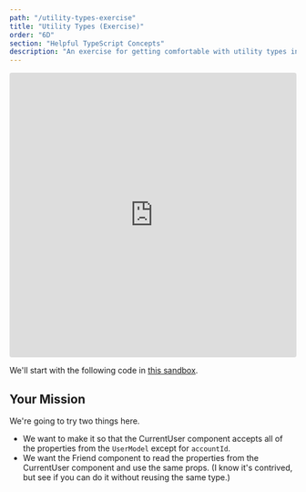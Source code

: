 ```yaml
---
path: "/utility-types-exercise"
title: "Utility Types (Exercise)"
order: "6D"
section: "Helpful TypeScript Concepts"
description: "An exercise for getting comfortable with utility types in TypeScript."
---
```


<iframe src="https://codesandbox.io/embed/fun-with-utility-types-2lmj2?fontsize=14&hidenavigation=1&module=%2Fsrc%2FApplication.tsx&theme=dark"
     style="width:100%; height:500px; border:0; border-radius: 4px; overflow:hidden;"
     title="fun-with-utility-types"
     allow="accelerometer; ambient-light-sensor; camera; encrypted-media; geolocation; gyroscope; hid; microphone; midi; payment; usb; vr; xr-spatial-tracking"
     sandbox="allow-forms allow-modals allow-popups allow-presentation allow-same-origin allow-scripts"
   ></iframe>

We'll start with the following code in [this sandbox](https://codesandbox.io/s/fun-with-utility-types-2lmj2?file=/src/Application.tsx).

## Your Mission

We're going to try two things here.

- We want to make it so that the CurrentUser component accepts all
  of the properties from the `UserModel` except for `accountId`.
- We want the Friend component to read the properties from the
  CurrentUser component and use the same props. (I know it's contrived,
  but see if you can do it without reusing the same type.)
